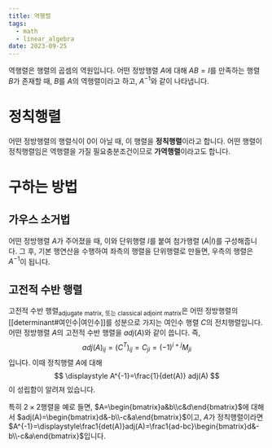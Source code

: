```yaml
---
title: 역행렬
tags:
  - math
  - linear_algebra
date: 2023-09-25
---
```

역행렬은 행렬의 곱셈의 역원입니다. 어떤 정방행렬 $A$에 대해 $AB=I$를 만족하는 행렬 $B$가 존재할 때, $B$를 $A$의 역행렬이라고 하고, $A^{-1}$와 같이 나타냅니다.
# 정칙행렬
어떤 정방행렬의 행렬식이 0이 아닐 때, 이 행렬을 **정칙행렬**이라고 합니다. 어떤 행렬이 정칙행렬임은 역행렬을 가질 필요충분조건이므로 **가역행렬**이라고도 합니다.

# 구하는 방법
## 가우스 소거법
어떤 정방행렬 $A$가 주어졌을 때, 이와 단위행렬 $I$를 붙여 첨가행렬 $(A|I)$를 구성해줍니다. 그 후, 기본 행연산을 수행하여 좌측의 행렬을 단위행렬로 만들면, 우측의 행렬은 $A^{-1}$이 됩니다. 

## 고전적 수반 행렬
고전적 수반 행렬<sub>adjugate matrix, 또는 classical adjoint matrix</sub>은 어떤 정방행렬의 [[determinant#여인수|여인수]]를 성분으로 가지는 여인수 행렬 $C$의 전치행렬입니다. 어떤 정방행렬 $A$의 고전적 수반 행렬을 $adj(A)$와 같이 씁니다. 즉,
$$
adj(A)_{ij}=(C^T)_{ij}=C_{ji}=(-1)^{i+j}M_{ji}
$$
입니다. 이때 정칙행렬 $A$에 대해 
$$
\displaystyle A^{-1}=\frac{1}{det(A)} adj(A)
$$
이 성립함이 알려져 있습니다.

특히 $2\times 2$행렬을 예로 들면, $A=\begin{bmatrix}a&b\\c&d\end{bmatrix}$에 대해서 $adj(A)=\begin{bmatrix}d&-b\\-c&a\end{bmatrix}$이고, $A$가 정칙행렬이라면 $A^{-1}=\displaystyle\frac1{det(A)}adj(A)=\frac1{ad-bc}\begin{bmatrix}d&-b\\-c&a\end{bmatrix}$입니다.